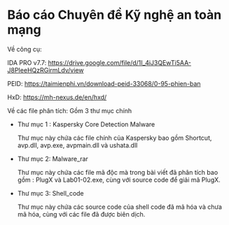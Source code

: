 # Báo cáo Chuyên đề Kỹ nghệ an toàn mạng


Về công cụ: 

IDA PRO v7.7: 
  https://drive.google.com/file/d/1I_4iJ3QEwTi5AA-J8PIeeHQzRGirmLdv/view

PEID:
  https://taimienphi.vn/download-peid-33068/0-95-phien-ban

HxD: 
  https://mh-nexus.de/en/hxd/

Về các file phân tích:  Gồm 3 thư mục chính

- Thư mục 1 : Kaspersky Core Detection Malware
    
    Thư mục này chứa các file chính của Kaspersky bao gồm Shortcut, avp.dll, avp.exe, avpmain.dll và ushata.dll
    
- Thư mục 2: Malware_rar
    
    Thư mục này chứa các file mã độc mà trong bài viết đã phân tích bao gồm : PlugX và Lab01-02.exe, cùng với source code để giải mã PlugX.
    
- Thư mục 3: Shell_code
    
    Thư mục này chứa các source code của shell code đã mã hóa và chưa mã hóa, cùng với các file đã được biên dịch.

